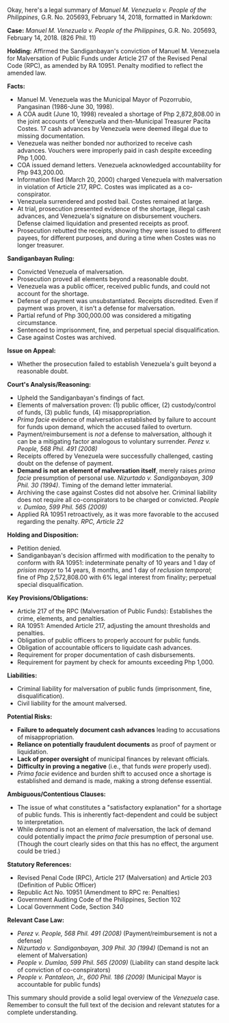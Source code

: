 Okay, here's a legal summary of *Manuel M. Venezuela v. People of the Philippines*, G.R. No. 205693, February 14, 2018, formatted in Markdown:

**Case:** *Manuel M. Venezuela v. People of the Philippines*, G.R. No. 205693, February 14, 2018. (826 Phil. 11)

**Holding:** Affirmed the Sandiganbayan's conviction of Manuel M. Venezuela for Malversation of Public Funds under Article 217 of the Revised Penal Code (RPC), as amended by RA 10951. Penalty modified to reflect the amended law.

**Facts:**

*   Manuel M. Venezuela was the Municipal Mayor of Pozorrubio, Pangasinan (1986-June 30, 1998).
*   A COA audit (June 10, 1998) revealed a shortage of Php 2,872,808.00 in the joint accounts of Venezuela and then-Municipal Treasurer Pacita Costes. 17 cash advances by Venezuela were deemed illegal due to missing documentation.
*   Venezuela was neither bonded nor authorized to receive cash advances. Vouchers were improperly paid in cash despite exceeding Php 1,000.
*   COA issued demand letters. Venezuela acknowledged accountability for Php 943,200.00.
*   Information filed (March 20, 2000) charged Venezuela with malversation in violation of Article 217, RPC. Costes was implicated as a co-conspirator.
*   Venezuela surrendered and posted bail. Costes remained at large.
*   At trial, prosecution presented evidence of the shortage, illegal cash advances, and Venezuela's signature on disbursement vouchers. Defense claimed liquidation and presented receipts as proof.
*   Prosecution rebutted the receipts, showing they were issued to different payees, for different purposes, and during a time when Costes was no longer treasurer.

**Sandiganbayan Ruling:**

*   Convicted Venezuela of malversation.
*   Prosecution proved all elements beyond a reasonable doubt.
*   Venezuela was a public officer, received public funds, and could not account for the shortage.
*   Defense of payment was unsubstantiated. Receipts discredited. Even if payment was proven, it isn't a defense for malversation.
*   Partial refund of Php 300,000.00 was considered a mitigating circumstance.
*   Sentenced to imprisonment, fine, and perpetual special disqualification.
*   Case against Costes was archived.

**Issue on Appeal:**

*   Whether the prosecution failed to establish Venezuela's guilt beyond a reasonable doubt.

**Court's Analysis/Reasoning:**

*   Upheld the Sandiganbayan's findings of fact.
*   Elements of malversation proven: (1) public officer, (2) custody/control of funds, (3) public funds, (4) misappropriation.
*   *Prima facie* evidence of malversation established by failure to account for funds upon demand, which the accused failed to overturn.
*   Payment/reimbursement is *not* a defense to malversation, although it can be a mitigating factor analogous to voluntary surrender. *Perez v. People, 568 Phil. 491 (2008)*
*   Receipts offered by Venezuela were successfully challenged, casting doubt on the defense of payment.
*   **Demand is not an element of malversation itself**, merely raises *prima facie* presumption of personal use. *Nizurtado v. Sandiganbayan, 309 Phil. 30 (1994)*. Timing of the demand letter immaterial.
*   Archiving the case against Costes did not absolve her. Criminal liability does not require all co-conspirators to be charged or convicted. *People v. Dumlao, 599 Phil. 565 (2009)*
*   Applied RA 10951 retroactively, as it was more favorable to the accused regarding the penalty. *RPC, Article 22*

**Holding and Disposition:**

*   Petition denied.
*   Sandiganbayan's decision affirmed with modification to the penalty to conform with RA 10951: indeterminate penalty of 10 years and 1 day of *prision mayor* to 14 years, 8 months, and 1 day of *reclusion temporal*; fine of Php 2,572,808.00 with 6% legal interest from finality; perpetual special disqualification.

**Key Provisions/Obligations:**

*   Article 217 of the RPC (Malversation of Public Funds): Establishes the crime, elements, and penalties.
*   RA 10951: Amended Article 217, adjusting the amount thresholds and penalties.
*   Obligation of public officers to properly account for public funds.
*   Obligation of accountable officers to liquidate cash advances.
*   Requirement for proper documentation of cash disbursements.
*   Requirement for payment by check for amounts exceeding Php 1,000.

**Liabilities:**

*   Criminal liability for malversation of public funds (imprisonment, fine, disqualification).
*   Civil liability for the amount malversed.

**Potential Risks:**

*   **Failure to adequately document cash advances** leading to accusations of misappropriation.
*   **Reliance on potentially fraudulent documents** as proof of payment or liquidation.
*   **Lack of proper oversight** of municipal finances by relevant officials.
*   **Difficulty in proving a negative** (i.e., that funds *were* properly used).
*   *Prima facie* evidence and burden shift to accused once a shortage is established and demand is made, making a strong defense essential.

**Ambiguous/Contentious Clauses:**

*   The issue of what constitutes a "satisfactory explanation" for a shortage of public funds.  This is inherently fact-dependent and could be subject to interpretation.
*   While *demand* is not an element of malversation, the lack of demand could potentially impact the *prima facie* presumption of personal use. (Though the court clearly sides on that this has no effect, the argument could be tried.)

**Statutory References:**

*   Revised Penal Code (RPC), Article 217 (Malversation) and Article 203 (Definition of Public Officer)
*   Republic Act No. 10951 (Amendment to RPC re: Penalties)
*   Government Auditing Code of the Philippines, Section 102
*   Local Government Code, Section 340

**Relevant Case Law:**

*   *Perez v. People, 568 Phil. 491 (2008)* (Payment/reimbursement is not a defense)
*   *Nizurtado v. Sandiganbayan, 309 Phil. 30 (1994)* (Demand is not an element of Malversation)
*   *People v. Dumlao, 599 Phil. 565 (2009)* (Liability can stand despite lack of conviction of co-conspirators)
*   *People v. Pantaleon, Jr., 600 Phil. 186 (2009)* (Municipal Mayor is accountable for public funds)

This summary should provide a solid legal overview of the *Venezuela* case. Remember to consult the full text of the decision and relevant statutes for a complete understanding.
